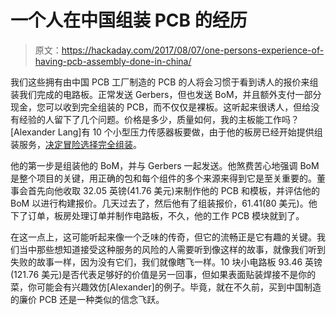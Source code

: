 # 一个人在中国组装 PCB 的经历

> 原文：<https://hackaday.com/2017/08/07/one-persons-experience-of-having-pcb-assembly-done-in-china/>

我们这些拥有由中国 PCB 工厂制造的 PCB 的人将会习惯于看到诱人的报价来组装我们完成的电路板。正常发送 Gerbers，但也发送 BoM，并且额外支付一部分现金，您可以收到完全组装的 PCB，而不仅仅是裸板。这听起来很诱人，但给没有经验的人留下了几个问题。价格是多少，质量如何，我的主板能工作吗？[Alexander Lang]有 10 个小型压力传感器板要做，由于他的板房已经开始提供组装服务，[决定冒险选择完全组装](http://langster1980.blogspot.co.uk/2017/07/having-electronic-breakout-boards.html)。

他的第一步是组装他的 BoM，并与 Gerbers 一起发送。他煞费苦心地强调 BoM 是整个项目的关键，用正确的包和每个组件的多个来源来得到它是至关重要的。董事会首先向他收取 32.05 英镑(41.76 美元)来制作他的 PCB 和模板，并评估他的 BoM 以进行构建报价。几天过去了，然后他有了组装报价，61.41(80 美元)。他下了订单，板房处理订单并制作电路板，不久，他的工作 PCB 模块就到了。

在这一点上，这可能听起来像一个乏味的传奇，但它的流畅正是它有趣的关键。我们当中那些想知道接受这种服务的风险的人需要听到像这样的故事，就像我们听到失败的故事一样，因为没有它们，我们就像瞎飞一样。10 块小电路板 93.46 英镑(121.76 美元)是否代表足够好的价值是另一回事，但如果表面贴装焊接不是你的菜，你可能会有兴趣效仿[Alexander]的例子。毕竟，就在不久前，买到中国制造的廉价 PCB 还是一种类似的信念飞跃。